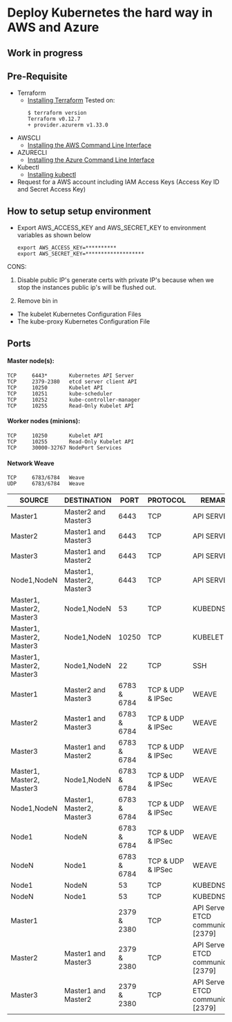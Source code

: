 # Deploy Kubernetes the hard way in AWS and Azure

## Work in progress

## Pre-Requisite
* Terraform
  - [Installing Terraform](https://learn.hashicorp.com/terraform/getting-started/install.html)
    Tested on:
      ```
      $ terraform version
      Terraform v0.12.7
      + provider.azurerm v1.33.0
      ```
* AWSCLI
  - [Installing the AWS Command Line Interface](https://docs.aws.amazon.com/cli/latest/userguide/cli-chap-install.html)
* AZURECLI
  - [Installing the Azure Command Line Interface](https://docs.microsoft.com/en-us/cli/azure/install-azure-cli?view=azure-cli-latest)
* Kubectl
  - [Installing kubectl](https://docs.aws.amazon.com/eks/latest/userguide/install-kubectl.html)
* Request for a AWS account including IAM Access Keys (Access Key ID and Secret Access Key)

## How to setup setup environment

* Export AWS_ACCESS_KEY and AWS_SECRET_KEY to environment variables as shown below
  ```
  export AWS_ACCESS_KEY=**********
  export AWS_SECRET_KEY=*******************
  ```

CONS:

1. Disable public IP's generate certs with private IP's because when we stop the instances public ip's will be flushed out.

2. Remove bin in
  - The kubelet Kubernetes Configuration Files
  - The kube-proxy Kubernetes Configuration File



## Ports
#### Master node(s):
```
TCP     6443*       Kubernetes API Server
TCP     2379-2380   etcd server client API
TCP     10250       Kubelet API
TCP     10251       kube-scheduler
TCP     10252       kube-controller-manager
TCP     10255       Read-Only Kubelet API
```

#### Worker nodes (minions):
```
TCP     10250       Kubelet API
TCP     10255       Read-Only Kubelet API
TCP     30000-32767 NodePort Services
```

#### Network Weave
```
TCP     6783/6784   Weave
UDP     6783/6784   Weave
```

| SOURCE                    | DESTINATION               | PORT        | PROTOCOL          | REMARKS                                  |
|---------------------------|---------------------------|-------------|-------------------|------------------------------------------|
| Master1                   | Master2 and Master3       | 6443        | TCP               | API SERVER                               |
| Master2                   | Master1 and Master3       | 6443        | TCP               | API SERVER                               |
| Master3                   | Master1 and Master2       | 6443        | TCP               | API SERVER                               |
| Node1,NodeN               | Master1, Master2, Master3 | 6443        | TCP               | API SERVER                               |
| Master1, Master2, Master3 | Node1,NodeN               | 53          | TCP               | KUBEDNS                                  |
| Master1, Master2, Master3 | Node1,NodeN               | 10250       | TCP               | KUBELET                                  |
| Master1, Master2, Master3 | Node1,NodeN               | 22          | TCP               | SSH                                      |
| Master1                   | Master2 and Master3       | 6783 & 6784 | TCP & UDP & IPSec | WEAVE                                    |
| Master2                   | Master1 and Master3       | 6783 & 6784 | TCP & UDP & IPSec | WEAVE                                    |
| Master3                   | Master1 and Master2       | 6783 & 6784 | TCP & UDP & IPSec | WEAVE                                    |
| Master1, Master2, Master3 | Node1,NodeN               | 6783 & 6784 | TCP & UDP & IPSec | WEAVE                                    |
| Node1,NodeN               | Master1, Master2, Master3 | 6783 & 6784 | TCP & UDP & IPSec | WEAVE                                    |
| Node1                     | NodeN                     | 6783 & 6784 | TCP & UDP & IPSec | WEAVE                                    |
| NodeN                     | Node1                     | 6783 & 6784 | TCP & UDP & IPSec | WEAVE                                    |
| Node1                     | NodeN                     | 53          | TCP               | KUBEDNS                                  |
| NodeN                     | Node1                     | 53          | TCP               | KUBEDNS                                  |
| Master1                   |                           | 2379 & 2380 | TCP               | API Server and ETCD communication [2379] |
| Master2                   | Master1 and Master3       | 2379 & 2380 | TCP               | API Server and ETCD communication [2379] |
| Master3                   | Master1 and Master2       | 2379 & 2380 | TCP               | API Server and ETCD communication [2379] |
